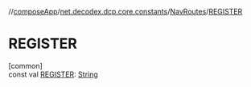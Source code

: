 //[composeApp](../../../index.md)/[net.decodex.dcp.core.constants](../index.md)/[NavRoutes](index.md)/[REGISTER](-r-e-g-i-s-t-e-r.md)

# REGISTER

[common]\
const val [REGISTER](-r-e-g-i-s-t-e-r.md): [String](https://kotlinlang.org/api/latest/jvm/stdlib/kotlin/-string/index.html)
